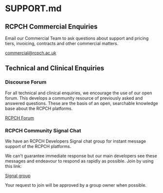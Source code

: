 # SUPPORT.md

## RCPCH Commercial Enquiries

Email our Commercial Team to ask questions about support and pricing tiers, invoicing, contracts and other commercial matters.

<commercial@rcpch.ac.uk>

## Technical and Clinical Enquiries

### Discourse Forum

For all technical and clinical enquiries, we encourage the use of our open forum. This develops a community resource of previously asked and answered questions. These are the basis of an open, searchable knowledge base about the RCPCH platforms.

[RCPCH Forum](https://openhealthhub.org/c/rcpch-digital-growth-charts)

### RCPCH Community Signal Chat

We have an RCPCH Developers Signal chat group for instant message support of the RCPCH platforms.

We can't guarantee immediate response but our main developers see these messages and endeavour to respond as rapidly as possible. Join by using this link:

[Signal group](https://signal.group/#CjQKIAjLf5lS9OZIAI6lsJKWP1LmeJXkUW_fzZH1ryEw3oFEEhBH-4F7WnlyYjKerjfzD6B0)

Your request to join will be approved by a group owner when possible.
